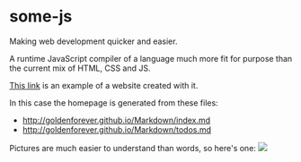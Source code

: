 # some-js

Making web development quicker and easier.

A runtime JavaScript compiler of a language much more fit for purpose than the current mix of HTML, CSS and JS.

[This link](http://goldenforever.github.io) is an example of a website created with it.

In this case the homepage is generated from these files:
  - http://goldenforever.github.io/Markdown/index.md
  - http://goldenforever.github.io/Markdown/todos.md

Pictures are much easier to understand than words, so here's one:
![](http://dcs.warwick.ac.uk/~csunbg/Project/images/diagram.png)
